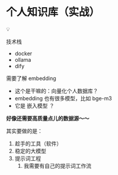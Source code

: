 # 个人知识库（实战）

<aside>
💡

技术栈

- docker
- ollama
- dify
</aside>

需要了解 embedding

- 这个是干嘛的：向量化个人数据库？
- embedding 也有很多模型，比如 bge-m3
- 它是 嵌入模型 ？

**好像还需要高质量点儿的数据源～～**

其实要做的是：

1. 趁手的工具（软件）
2. 稳定的大模型
3. 提示词工程
    1. 我需要有自己的提示词工作流